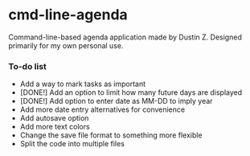 # cmd-line-agenda

Command-line-based agenda application made by Dustin Z. Designed primarily for my own personal use.

### To-do list

- Add a way to mark tasks as important
- [DONE!] Add an option to limit how many future days are displayed
- [DONE!] Add option to enter date as MM-DD to imply year
- Add more date entry alternatives for convenience
- Add autosave option
- Add more text colors
- Change the save file format to something more flexible
- Split the code into multiple files

